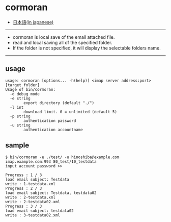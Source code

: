 cormoran
===

* [日本語(in japanese)](README_jp.md)

---

* cormoran is local save of the email attached file.
* read and local saving all of the specified folder.
* If the folder is not specified, it will display the selectable folders name.

---

## usage
```
usage: cormoran [options... -h(help)] <imap server address:port> [target folder]
Usage of bin/cormoran:
  -d debug mode
  -e string
        export directory (default "./")
  -l int
        download limit. 0 = unlimited (default 5)
  -p string
        authentication password
  -u string
        authentication accountname

```

## sample
```
$ bin/cormoran -e ./test/ -u hinoshiba@example.com imap.example.com:993 80_test/10_testdata
input account password >>

Progress : 1 / 3
load email subject: Testdata
write : 1-testdata.xml
Progress : 2 / 3
load email subject: Testdata, testdata02
write : 2-testdata.xml
write : 2-testdata02.xml
Progress : 3 / 3
load email subject: testdata02
write : 3-testdata02.xml
```


